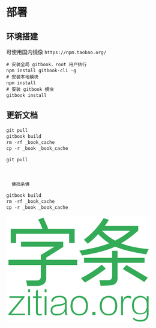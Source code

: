 # 部署

## 环境搭建

可使用国内镜像 `https://npm.taobao.org/`

```
# 安装全局 gitbook，root 用户执行
npm install gitbook-cli -g
# 安装本地模块
npm install
# 安装 gitbook 模块
gitbook install
```

## 更新文档

```
git pull
gitbook build
rm -rf _book_cache
cp -r _book _book_cache
```



```
git pull



  佛挡杀佛
```

```
gitbook build
rm -rf _book_cache
cp -r _book _book_cache
```

![](/images/logo.png)

